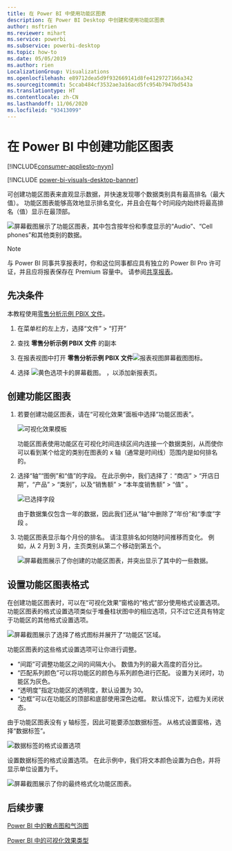 ```yaml
---
title: 在 Power BI 中使用功能区图表
description: 在 Power BI Desktop 中创建和使用功能区图表
author: msftrien
ms.reviewer: mihart
ms.service: powerbi
ms.subservice: powerbi-desktop
ms.topic: how-to
ms.date: 05/05/2019
ms.author: rien
LocalizationGroup: Visualizations
ms.openlocfilehash: e89712dea5d9f932669141d8fe4129727166a342
ms.sourcegitcommit: 5ccab484cf3532ae3a16acd5fc954b7947bd543a
ms.translationtype: HT
ms.contentlocale: zh-CN
ms.lasthandoff: 11/06/2020
ms.locfileid: "93413099"
---
```

# <a name="create-ribbon-charts-in-power-bi"></a>在 Power BI 中创建功能区图表

[!INCLUDE[consumer-appliesto-nyyn](../includes/consumer-appliesto-nyyn.md)]    

[!INCLUDE [power-bi-visuals-desktop-banner](../includes/power-bi-visuals-desktop-banner.md)]

可创建功能区图表来直观显示数据，并快速发现哪个数据类别具有最高排名（最大值）。 功能区图表能够高效地显示排名变化，并且会在每个时间段内始终将最高排名（值）显示在最顶部。 

![屏幕截图展示了功能区图表，其中包含按年份和季度显示的“Audio”、“Cell phones”和其他类别的数据。](media/desktop-ribbon-charts/ribbon-charts-01.png)

> [!NOTE]
> 与 Power BI 同事共享报表时，你和这位同事都应具有独立的 Power BI Pro 许可证，并且应将报表保存在 Premium 容量中。 请参阅[共享报表](../collaborate-share/service-share-reports.md)。

## <a name="prerequisites"></a>先决条件

本教程使用[零售分析示例 PBIX 文件](https://download.microsoft.com/download/9/6/D/96DDC2FF-2568-491D-AAFA-AFDD6F763AE3/Retail%20Analysis%20Sample%20PBIX.pbix)。

1. 在菜单栏的左上方，选择“文件” > “打开” 
   
2. 查找 **零售分析示例 PBIX 文件** 的副本

1. 在报表视图中打开 **零售分析示例 PBIX 文件**![报表视图屏幕截图图标](media/power-bi-visualization-kpi/power-bi-report-view.png)。

1. 选择 ![黄色选项卡的屏幕截图。](media/power-bi-visualization-kpi/power-bi-yellow-tab.png) ，以添加新报表页。

## <a name="create-a-ribbon-chart"></a>创建功能区图表

1. 若要创建功能区图表，请在“可视化效果”面板中选择“功能区图表”。

    ![可视化效果模板](media/desktop-ribbon-charts/power-bi-template.png)

    功能区图表使用功能区在可视化时间连续区间内连接一个数据类别，从而使你可以看到某个给定的类别在图表的 x 轴（通常是时间线）范围内是如何排名的。

2. 选择“轴”“图例”和“值”的字段。  在此示例中，我们选择了：“商店” > “开店日期”，“产品” > “类别”，以及“销售额” > “本年度销售额” > “值”      。  

    ![已选择字段](media/desktop-ribbon-charts/power-bi-ribbon-values.png)

    由于数据集仅包含一年的数据，因此我们还从“轴”中删除了“年份”和“季度”字段  。

3. 功能区图表显示每个月份的排名。 请注意排名如何随时间推移而变化。 例如，从 2 月到 3 月，主页类别从第二个移动到第五个。

    ![屏幕截图展示了你创建的功能区图表，并突出显示了其中的一些数据。](media/desktop-ribbon-charts/power-bi-ribbon.png)

## <a name="format-a-ribbon-chart"></a>设置功能区图表格式
在创建功能区图表时，可以在“可视化效果”窗格的“格式”部分使用格式设置选项。 功能区图表的格式设置选项类似于堆叠柱状图中的相应选项，只不过它还具有特定于功能区的其他格式设置选项。

![屏幕截图展示了选择了格式图标并展开了“功能区”区域。](media/desktop-ribbon-charts/power-bi-format-ribbon.png)

功能区图表的这些格式设置选项可让你进行调整。

* “间距”可调整功能区之间的间隔大小。 数值为列的最大高度的百分比。
* “匹配系列颜色”可以将功能区的颜色与系列颜色进行匹配。 设置为关闭时，功能区为灰色。
* “透明度”指定功能区的透明度，默认设置为 30。
* “边框”可以在功能区的顶部和底部使用深色边框。 默认情况下，边框为关闭状态。

由于功能区图表没有 y 轴标签，因此可能要添加数据标签。 从格式设置窗格，选择“数据标签”。 

![数据标签的格式设置选项](media/desktop-ribbon-charts/power-bi-labels.png)

设置数据标签的格式设置选项。 在此示例中，我们将文本颜色设置为白色，并将显示单位设置为千。

![屏幕截图展示了你的最终格式化功能区图表。](media/desktop-ribbon-charts/power-bi-data-labels.png)

## <a name="next-steps"></a>后续步骤

[Power BI 中的散点图和气泡图](power-bi-visualization-scatter.md)

[Power BI 中的可视化效果类型](power-bi-visualization-types-for-reports-and-q-and-a.md)
